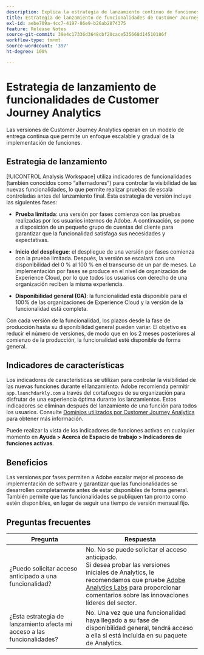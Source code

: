 ```yaml
---
description: Explica la estrategia de lanzamiento continuo de funciones para Customer Journey Analytics
title: Estrategia de lanzamiento de funcionalidades de Customer Journey Analytics
exl-id: aebe709a-4cc7-4197-86e9-b26ab2874375
feature: Release Notes
source-git-commit: 39e4c17336d3648cbf20cace535668d14510186f
workflow-type: tm+mt
source-wordcount: '397'
ht-degree: 100%

---
```


# Estrategia de lanzamiento de funcionalidades de Customer Journey Analytics

Las versiones de Customer Journey Analytics operan en un modelo de entrega continua que permite un enfoque escalable y gradual de la implementación de funciones.

## Estrategia de lanzamiento

[!UICONTROL Analysis Workspace] utiliza indicadores de funcionalidades (también conocidos como “alternadores”) para controlar la visibilidad de las nuevas funcionalidades, lo que permite realizar pruebas de escala controladas antes del lanzamiento final. Esta estrategia de versión incluye las siguientes fases:

* **Prueba limitada**: una versión por fases comienza con las pruebas realizadas por los usuarios internos de Adobe. A continuación, se pone a disposición de un pequeño grupo de cuentas del cliente para garantizar que la funcionalidad satisfaga sus necesidades y expectativas.

* **Inicio del despliegue**: el despliegue de una versión por fases comienza con la prueba limitada. Después, la versión se escalará con una disponibilidad del 0 % al 100 % en el transcurso de un par de meses. La implementación por fases se produce en el nivel de organización de Experience Cloud, por lo que todos los usuarios con derecho de una organización reciben la misma experiencia.

* **Disponibilidad general (GA)**: la funcionalidad está disponible para el 100% de las organizaciones de Experience Cloud y la versión de la funcionalidad está completa.

Con cada versión de la funcionalidad, los plazos desde la fase de producción hasta su disponibilidad general pueden variar. El objetivo es reducir el número de versiones, de modo que en los 2 meses posteriores al comienzo de la producción, la funcionalidad esté disponible de forma general.

## Indicadores de características

Los indicadores de características se utilizan para controlar la visibilidad de las nuevas funciones durante el lanzamiento. Adobe recomienda permitir `app.launchdarkly.com` a través del cortafuegos de su organización para disfrutar de una experiencia óptima durante los lanzamientos. Estos indicadores se eliminan después del lanzamiento de una función para todos los usuarios. Consulte [Dominios utilizados por Customer Journey Analytics](../technotes/domains.md) para obtener más información.

Puede realizar la vista de los indicadores de funciones activas en cualquier momento en **Ayuda > Acerca de Espacio de trabajo > Indicadores de funciones activas**.

## Beneficios

Las versiones por fases permiten a Adobe escalar mejor el proceso de implementación de software y garantizar que las funcionalidades se desarrollen completamente antes de estar disponibles de forma general. También permite que las funcionalidades se publiquen tan pronto como estén disponibles, en lugar de seguir una tiempo de versión mensual fijo.

## Preguntas frecuentes

| Pregunta | Respuesta |
| --- | --- |
| ¿Puedo solicitar acceso anticipado a una funcionalidad? | No. No se puede solicitar el acceso anticipado.<br>Si desea probar las versiones iniciales de Analytics, le recomendamos que pruebe [Adobe Analytics Labs](https://experienceleague.adobe.com/docs/analytics/analyze/labs.html?lang=es) para proporcionar comentarios sobre las innovaciones líderes del sector. |
| ¿Esta estrategia de lanzamiento afecta mi acceso a las funcionalidades? | No. Una vez que una funcionalidad haya llegado a su fase de disponibilidad general, tendrá acceso a ella si está incluida en su paquete de Analytics. |
